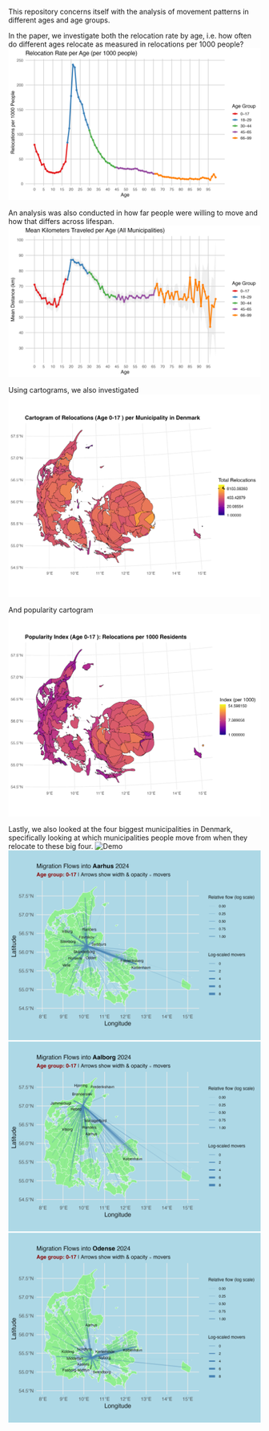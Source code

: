 This repository concerns itself with the analysis of movement patterns in different ages and age groups.

In the paper, we investigate both the relocation rate by age, i.e. how often do different ages relocate as measured in relocations per 1000 people?
![Model Architecture](out/relocation_rate_by_age.png)

An analysis was also conducted in how far people were willing to move and how that differs across lifespan.
![Model Architecture](out/mean_distance_by_age_colored.png)

Using cartograms, we also investigated 
![Demo](gifs/relocation_cartogram.gif)

And popularity cartogram
![Demo](gifs/popularity_cartogram.gif)

Lastly, we also looked at the four biggest municipalities in Denmark, specifically looking at which municipalities people move from when they relocate to these big four.
![Demo](gifs/migration_flows_København.gif)
![Demo](gifs/migration_flows_Aarhus.gif)
![Demo](gifs/migration_flows_Aalborg.gif)
![Demo](gifs/migration_flows_Odense.gif)
